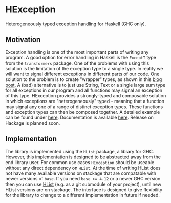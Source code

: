 # HException
Heterogeneously typed exception handling for Haskell (GHC only).

## Motivation
Exception handling is one of the most important parts of writing any program. A good option for error handling in
Haskell is the `ExceptT` type from the `transformers` package. One of the problems with using this solution is the limitation of the exception type to a single type. In reality we will want to signal different exceptions in
different parts of our code. One solution to the problem is to create "wrapper" types, as shown in this
[blog post](http://www.mega-nerd.com/erikd/Blog/CodeHacking/Haskell/what_do_you_mean.html). A (bad) alternative is to
just use String, Text or a single large sum type for all exceptions in our program and all functions may signal an
exception of this type. HException provides a strongly-typed and composable solution in which exceptions are
"heterogeneously" typed - meaning that a function may signal any one of a range of distinct exception types. These functions and exception types can then be composed together. A detailed example can be found under
[here](https://github.com/hgrano/HException/blob/master/examples/Animals.hs). Documentation is available
[here](https://htmlpreview.github.io/?https://github.com/hgrano/HException/blob/master/doc/index.html). Release on
Hackage is planned soon.

## Implementation
The library is implemented using the `HList` package, a library for GHC. However, this implementation is designed to be abstracted away from the end library user. For common use cases `HException` should be useable without any direct
dependency on `HList`. At the time of writing HList does not have many available versions on stackage that are
compatable with newer versions of `base`. If you need `base >= 4.12` or a newer GHC version then you can use
[HList](https://github.com/hgrano/HList) (e.g. as a git submodule of your project), until new HList versions are on stackage. The interface is designed to give flexibility for the library to change to a different implementation in
future if needed.
